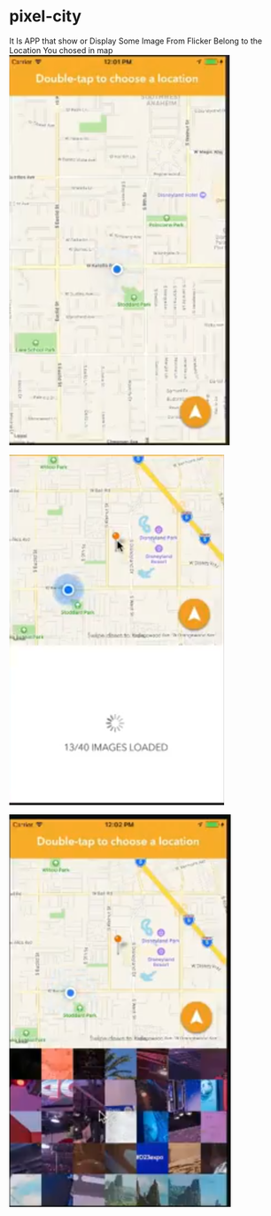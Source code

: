 # pixel-city

It Is APP that show or Display Some Image From Flicker Belong to the Location You chosed in map 
![alt text](https://github.com/ahmedhossam94/pixel-city/blob/master/pixel-city/Assets.xcassets/01.png?raw=true)

![alt text](https://github.com/ahmedhossam94/pixel-city/blob/master/pixel-city/Assets.xcassets/02.png?raw=true)


![alt text](https://github.com/ahmedhossam94/pixel-city/blob/master/pixel-city/Assets.xcassets/03.png?raw=true)
